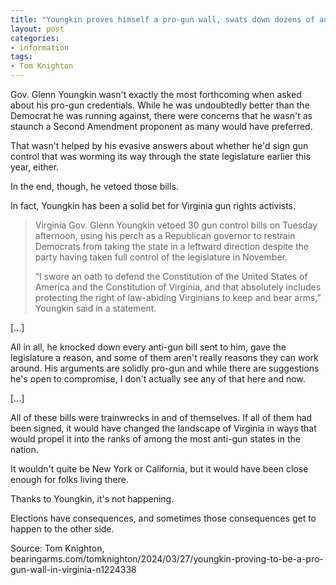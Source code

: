 ```yaml
---
title: "Youngkin proves himself a pro-gun wall, swats down dozens of anti-2A bills"
layout: post
categories:
- information
tags:
- Tom Knighton
---
```


Gov. Glenn Youngkin wasn't exactly the most forthcoming when asked about his pro-gun credentials. While he was undoubtedly better than the Democrat he was running against, there were concerns that he wasn't as staunch a Second Amendment proponent as many would have preferred.

That wasn't helped by his evasive answers about whether he'd sign gun control that was worming its way through the state legislature earlier this year, either.

In the end, though, he vetoed those bills.

In fact, Youngkin has been a solid bet for Virginia gun rights activists.

> Virginia Gov. Glenn Youngkin vetoed 30 gun control bills on Tuesday afternoon, using his perch as a Republican governor to restrain Democrats from taking the state in a leftward direction despite the party having taken full control of the legislature in November.
>
> “I swore an oath to defend the Constitution of the United States of America and the Constitution of Virginia, and that absolutely includes protecting the right of law-abiding Virginians to keep and bear arms,” Youngkin said in a statement.

[...]

All in all, he knocked down every anti-gun bill sent to him, gave the legislature a reason, and some of them aren't really reasons they can work around. His arguments are solidly pro-gun and while there are suggestions he's open to compromise, I don't actually see any of that here and now.

[...]

All of these bills were trainwrecks in and of themselves. If all of them had been signed, it would have changed the landscape of Virginia in ways that would propel it into the ranks of among the most anti-gun states in the nation.

It wouldn't quite be New York or California, but it would have been close enough for folks living there.

Thanks to Youngkin, it's not happening.

Elections have consequences, and sometimes those consequences get to happen to the other side.

Source: Tom Knighton, bearingarms.com/tomknighton/2024/03/27/youngkin-proving-to-be-a-pro-gun-wall-in-virginia-n1224338
